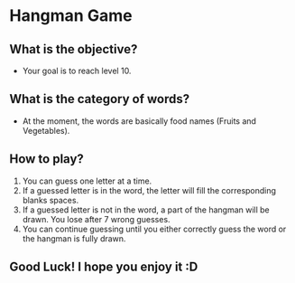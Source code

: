 #    Hangman Game

## What is the objective?

* Your goal is to reach level 10.

## What is the category of words?

* At the moment, the words are basically food names (Fruits and Vegetables).

## How to play?

1. You can guess one letter at a time.
2. If a guessed letter is in the word, the letter will fill the corresponding blanks spaces.
3. If a guessed letter is not in the word, a part of the hangman will be drawn. You lose after 7 wrong guesses.
4. You can continue guessing until you either correctly guess the word or the hangman is fully drawn.

## Good Luck! I hope you enjoy it :D
